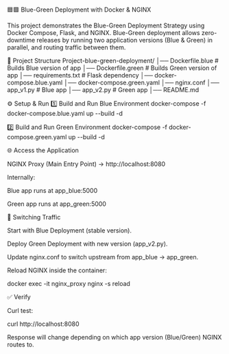 🟦🟩 Blue-Green Deployment with Docker & NGINX

This project demonstrates the Blue-Green Deployment Strategy using Docker Compose, Flask, and NGINX.
Blue-Green deployment allows zero-downtime releases by running two application versions (Blue & Green) in parallel, and routing traffic between them.

📂 Project Structure
Project-blue-green-deployment/
│── Dockerfile.blue       # Builds Blue version of app
│── Dockerfile.green      # Builds Green version of app
│── requirements.txt      # Flask dependency
│── docker-compose.blue.yaml
│── docker-compose.green.yaml
│── nginx.conf
│── app_v1.py             # Blue app
│── app_v2.py             # Green app
│── README.md

⚙️ Setup & Run
1️⃣ Build and Run Blue Environment
docker-compose -f docker-compose.blue.yaml up --build -d

2️⃣ Build and Run Green Environment
docker-compose -f docker-compose.green.yaml up --build -d

🌐 Access the Application

NGINX Proxy (Main Entry Point) → http://localhost:8080

Internally:

Blue app runs at app_blue:5000

Green app runs at app_green:5000

🔄 Switching Traffic

Start with Blue Deployment (stable version).

Deploy Green Deployment with new version (app_v2.py).

Update nginx.conf to switch upstream from app_blue → app_green.

Reload NGINX inside the container:

docker exec -it nginx_proxy nginx -s reload

✅ Verify

Curl test:

curl http://localhost:8080


Response will change depending on which app version (Blue/Green) NGINX routes to.